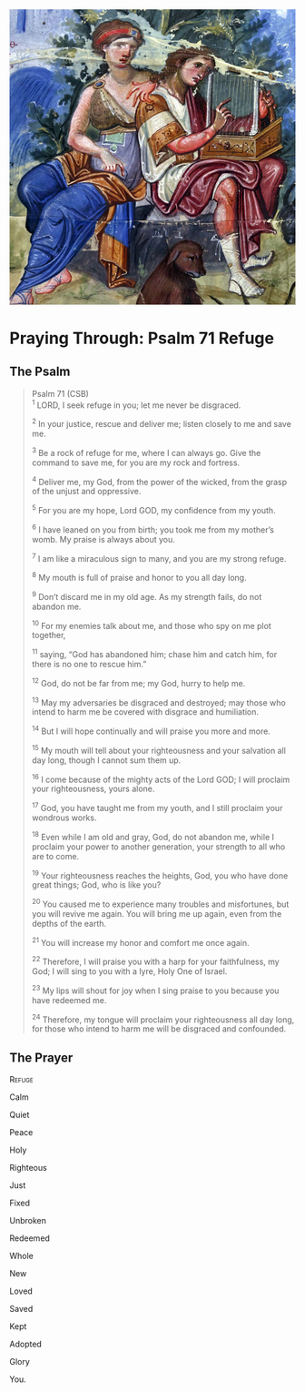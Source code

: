 <img class="intro-right" src="../images/art-paris-psalter.jpg">

<style>
  li {list-style-type: none;}
  p + ul {
    margin-top: -18px;
}
</style>

# Praying Through: Psalm 71 Refuge

## The Psalm

>Psalm 71 (CSB)  
><sup>1</sup> LORD, I seek refuge in you; let me never be disgraced. 
>
><sup>2</sup> In your justice, rescue and deliver me; listen closely to me and save me. 
>
><sup>3</sup> Be a rock of refuge for me, where I can always go. Give the command to save me, for you are my rock and fortress. 
>
><sup>4</sup> Deliver me, my God, from the power of the wicked, from the grasp of the unjust and oppressive. 
>
><sup>5</sup> For you are my hope, Lord GOD, my confidence from my youth. 
>
><sup>6</sup> I have leaned on you from birth; you took me from my mother’s womb. My praise is always about you. 
>
><sup>7</sup> I am like a miraculous sign to many, and you are my strong refuge. 
>
><sup>8</sup> My mouth is full of praise and honor to you all day long. 
>
><sup>9</sup> Don’t discard me in my old age. As my strength fails, do not abandon me. 
>
><sup>10</sup> For my enemies talk about me, and those who spy on me plot together, 
>
><sup>11</sup> saying, “God has abandoned him; chase him and catch him, for there is no one to rescue him.” 
>
><sup>12</sup> God, do not be far from me; my God, hurry to help me. 
>
><sup>13</sup> May my adversaries be disgraced and destroyed; may those who intend to harm me be covered with disgrace and humiliation. 
>
><sup>14</sup> But I will hope continually and will praise you more and more. 
>
><sup>15</sup> My mouth will tell about your righteousness and your salvation all day long, though I cannot sum them up. 
>
><sup>16</sup> I come because of the mighty acts of the Lord GOD; I will proclaim your righteousness, yours alone. 
>
><sup>17</sup> God, you have taught me from my youth, and I still proclaim your wondrous works. 
>
><sup>18</sup> Even while I am old and gray, God, do not abandon me, while I proclaim your power to another generation, your strength to all who are to come. 
>
><sup>19</sup> Your righteousness reaches the heights, God, you who have done great things; God, who is like you? 
>
><sup>20</sup> You caused me to experience many troubles and misfortunes, but you will revive me again. You will bring me up again, even from the depths of the earth. 
>
><sup>21</sup> You will increase my honor and comfort me once again. 
>
><sup>22</sup> Therefore, I will praise you with a harp for your faithfulness, my God; I will sing to you with a lyre, Holy One of Israel. 
>
><sup>23</sup> My lips will shout for joy when I sing praise to you because you have redeemed me. 
>
><sup>24</sup> Therefore, my tongue will proclaim your righteousness all day long, for those who intend to harm me will be disgraced and confounded.

## The Prayer

<div style="font-variant: small-caps;">
Refuge
</div>

Calm

Quiet

Peace

Holy

Righteous

Just

Fixed

Unbroken

Redeemed

Whole

New

Loved

Saved

Kept

Adopted

Glory

You.
